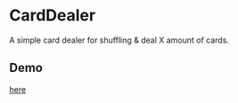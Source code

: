 # CardDealer
A simple card dealer for shuffling &amp; deal X amount of cards.

## Demo
[here](christoffee.com/projects/card-reader)
